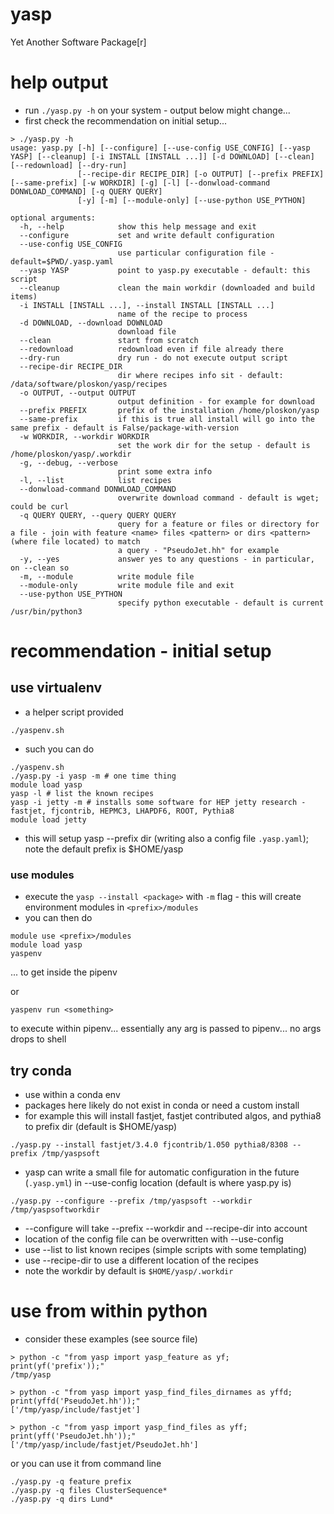 # yasp

Yet Another Software Package[r]

# help output

- run `./yasp.py -h` on your system - output below might change...
- first check the recommendation on initial setup...

```
> ./yasp.py -h
usage: yasp.py [-h] [--configure] [--use-config USE_CONFIG] [--yasp YASP] [--cleanup] [-i INSTALL [INSTALL ...]] [-d DOWNLOAD] [--clean] [--redownload] [--dry-run]
               [--recipe-dir RECIPE_DIR] [-o OUTPUT] [--prefix PREFIX] [--same-prefix] [-w WORKDIR] [-g] [-l] [--donwload-command DONWLOAD_COMMAND] [-q QUERY QUERY]
               [-y] [-m] [--module-only] [--use-python USE_PYTHON]

optional arguments:
  -h, --help            show this help message and exit
  --configure           set and write default configuration
  --use-config USE_CONFIG
                        use particular configuration file - default=$PWD/.yasp.yaml
  --yasp YASP           point to yasp.py executable - default: this script
  --cleanup             clean the main workdir (downloaded and build items)
  -i INSTALL [INSTALL ...], --install INSTALL [INSTALL ...]
                        name of the recipe to process
  -d DOWNLOAD, --download DOWNLOAD
                        download file
  --clean               start from scratch
  --redownload          redownload even if file already there
  --dry-run             dry run - do not execute output script
  --recipe-dir RECIPE_DIR
                        dir where recipes info sit - default: /data/software/ploskon/yasp/recipes
  -o OUTPUT, --output OUTPUT
                        output definition - for example for download
  --prefix PREFIX       prefix of the installation /home/ploskon/yasp
  --same-prefix         if this is true all install will go into the same prefix - default is False/package-with-version
  -w WORKDIR, --workdir WORKDIR
                        set the work dir for the setup - default is /home/ploskon/yasp/.workdir
  -g, --debug, --verbose
                        print some extra info
  -l, --list            list recipes
  --donwload-command DONWLOAD_COMMAND
                        overwrite download command - default is wget; could be curl
  -q QUERY QUERY, --query QUERY QUERY
                        query for a feature or files or directory for a file - join with feature <name> files <pattern> or dirs <pattern> (where file located) to match
                        a query - "PseudoJet.hh" for example
  -y, --yes             answer yes to any questions - in particular, on --clean so
  -m, --module          write module file
  --module-only         write module file and exit
  --use-python USE_PYTHON
                        specify python executable - default is current /usr/bin/python3
```

# recommendation - initial setup

## use virtualenv

- a helper script provided

```
./yaspenv.sh
```

- such you can do

```
./yaspenv.sh
./yasp.py -i yasp -m # one time thing
module load yasp
yasp -l # list the known recipes
yasp -i jetty -m # installs some software for HEP jetty research - fastjet, fjcontrib, HEPMC3, LHAPDF6, ROOT, Pythia8
module load jetty
```

- this will setup yasp --prefix dir (writing also a config file `.yasp.yaml`); note the default prefix is $HOME/yasp

### use modules

- execute the `yasp --install <package>` with `-m` flag - this will create environment modules in `<prefix>/modules`
- you can then do
```
module use <prefix>/modules
module load yasp
yaspenv
``` 
... to get inside the pipenv

or

```
yaspenv run <something>
```

to execute within pipenv... essentially any arg is passed to pipenv... no args drops to shell


## try conda
- use within a conda env
- packages here likely do not exist in conda or need a custom install
- for example this will install fastjet, fastjet contributed algos, and pythia8 to prefix dir (default is $HOME/yasp)

```
./yasp.py --install fastjet/3.4.0 fjcontrib/1.050 pythia8/8308 --prefix /tmp/yaspsoft
```

- yasp can write a small file for automatic configuration in the future (`.yasp.yml`) in --use-config location (default is where yasp.py is)
```
./yasp.py --configure --prefix /tmp/yaspsoft --workdir /tmp/yaspsoftworkdir
```

- --configure will take --prefix --workdir and --recipe-dir into account
- location of the config file can be overwritten with --use-config
- use --list to list known recipes (simple scripts with some templating)
- use --recipe-dir to use a different location of the recipes
- note the workdir by default is `$HOME/yasp/.workdir`

# use from within python

- consider these examples (see source file)

```
> python -c "from yasp import yasp_feature as yf; print(yf('prefix'));" 
/tmp/yasp

> python -c "from yasp import yasp_find_files_dirnames as yffd; print(yffd('PseudoJet.hh'));"
['/tmp/yasp/include/fastjet']

> python -c "from yasp import yasp_find_files as yff; print(yff('PseudoJet.hh'));"
['/tmp/yasp/include/fastjet/PseudoJet.hh']
```

or you can use it from command line

```
./yasp.py -q feature prefix
./yasp.py -q files ClusterSequence*
./yasp.py -q dirs Lund*
```
